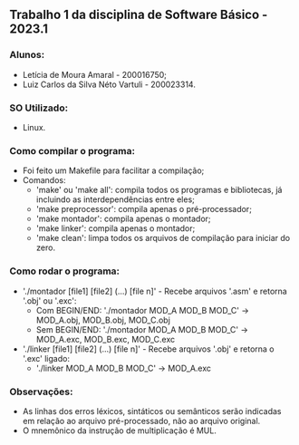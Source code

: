 ## Trabalho 1 da disciplina de Software Básico - 2023.1

### Alunos:
* Letícia de Moura Amaral - 200016750;
* Luiz Carlos da Silva Néto Vartuli - 200023314.

### SO Utilizado:
* Linux.

### Como compilar o programa:
* Foi feito um Makefile para facilitar a compilação;
* Comandos: 
  * 'make' ou 'make all': compila todos os programas e bibliotecas, já incluindo as interdependências entre eles;
  * 'make preprocessor': compila apenas o pré-processador;
  * 'make montador': compila apenas o montador;
  * 'make linker': compila apenas o montador;
  * 'make clean': limpa todos os arquivos de compilação para iniciar do zero.

### Como rodar o programa:
* './montador [file1] [file2] (...) [file n]' - Recebe arquivos '.asm' e retorna '.obj' ou '.exc':
  * Com BEGIN/END: './montador MOD_A MOD_B MOD_C' -> MOD_A.obj, MOD_B.obj, MOD_C.obj
  * Sem BEGIN/END: './montador MOD_A MOD_B MOD_C' -> MOD_A.exc, MOD_B.exc, MOD_C.exc
* './linker [file1] [file2] (...) [file n]' - Recebe arquivos '.obj' e retorna o '.exc' ligado:
  * './linker MOD_A MOD_B MOD_C' -> MOD_A.exc

### Observações:
* As linhas dos erros léxicos, sintáticos ou semânticos serão indicadas em relação ao arquivo pré-processado, não ao arquivo original.
* O mnemônico da instrução de multiplicação é MUL.
